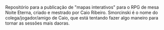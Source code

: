Repositório para a publicação de "mapas interativos" para o RPG de mesa Noite Eterna, criado e mestrado por Caio Ribeiro.
Smorcinski é o nome do colega/jogador/amigo de Caio, que está tentando fazer algo maneiro para tornar as sessões mais daoras.

